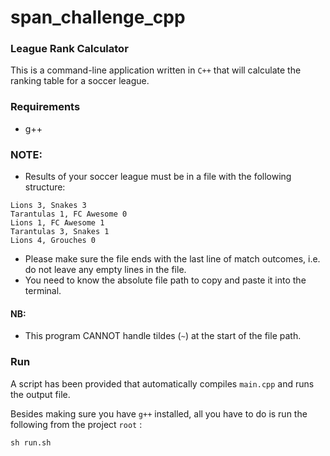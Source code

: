 # span_challenge_cpp #

### League Rank Calculator

This is a command-line application written in `C++` that will calculate the ranking table for a
soccer league.

### Requirements

- g++

### NOTE:
- Results of your soccer league must be in a file with the following structure:


```
Lions 3, Snakes 3
Tarantulas 1, FC Awesome 0
Lions 1, FC Awesome 1
Tarantulas 3, Snakes 1
Lions 4, Grouches 0
```
- Please make sure the file ends with the last line of match outcomes, i.e. do not leave any empty lines in the file.
- You need to know the absolute file path to copy and paste it into the terminal.

#### NB:
- This program CANNOT handle tildes (`~`) at the start of the file path. 

### Run
A script has been provided that automatically compiles `main.cpp` and runs the output file.

Besides making sure you have `g++` installed, all you have to do is run the following from the project `root` :

```
sh run.sh
```
